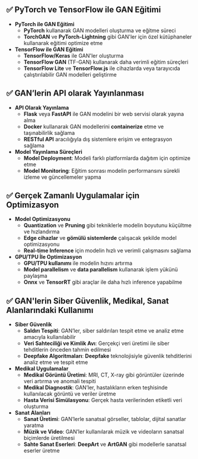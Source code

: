 ## ✅ PyTorch ve TensorFlow ile GAN Eğitimi  
- **PyTorch ile GAN Eğitimi**  
  - **PyTorch** kullanarak GAN modelleri oluşturma ve eğitme süreci  
  - **TorchGAN** ve **PyTorch-Lightning** gibi GAN'ler için özel kütüphaneler kullanarak eğitimi optimize etme  
- **TensorFlow ile GAN Eğitimi**  
  - **TensorFlow/Keras** ile GAN'ler oluşturma  
  - **TensorFlow GAN** (TF-GAN) kullanarak daha verimli eğitim süreçleri  
  - **TensorFlow Lite** ve **TensorFlow.js** ile cihazlarda veya tarayıcıda çalıştırılabilir GAN modelleri geliştirme  

## ✅ GAN’lerin API olarak Yayınlanması  
- **API Olarak Yayınlama**  
  - **Flask** veya **FastAPI** ile GAN modelini bir web servisi olarak yayına alma  
  - **Docker** kullanarak GAN modellerini **containerize** etme ve taşınabilirlik sağlama  
  - **RESTful API** aracılığıyla dış sistemlere erişim ve entegrasyon sağlama  
- **Model Yayınlama Süreçleri**  
  - **Model Deployment**: Modeli farklı platformlarda dağıtım için optimize etme  
  - **Model Monitoring**: Eğitim sonrası modelin performansını sürekli izleme ve güncellemeler yapma  

## ✅ Gerçek Zamanlı Uygulamalar için Optimizasyon  
- **Model Optimizasyonu**  
  - **Quantization** ve **Pruning** gibi tekniklerle modelin boyutunu küçültme ve hızlandırma  
  - **Edge cihazlar** ve **gömülü sistemlerde** çalışacak şekilde model optimizasyonu  
  - **Real-time Inference** için modelin hızlı ve verimli çalışmasını sağlama  
- **GPU/TPU İle Optimizasyon**  
  - **GPU/TPU kullanımı** ile modelin hızını artırma  
  - **Model parallelism** ve **data parallelism** kullanarak işlem yükünü paylaşma  
  - **Onnx** ve **TensorRT** gibi araçlar ile daha hızlı inference yapabilme  

## ✅ GAN'lerin Siber Güvenlik, Medikal, Sanat Alanlarındaki Kullanımı  
- **Siber Güvenlik**  
  - **Saldırı Tespiti**: GAN’ler, siber saldırıları tespit etme ve analiz etme amacıyla kullanılabilir  
  - **Veri Sahteciliği ve Kimlik Avı**: Gerçekçi veri üretimi ile siber tehditlerin önceden tahmin edilmesi  
  - **Deepfake Algoritmaları**: **Deepfake** teknolojisiyle güvenlik tehditlerini analiz etme ve tespit etme  
- **Medikal Uygulamalar**  
  - **Medikal Görüntü Üretimi**: MRI, CT, X-ray gibi görüntüler üzerinde veri artırma ve anomali tespiti  
  - **Medikal Diagnostik**: GAN’ler, hastalıkların erken teşhisinde kullanılacak görüntü ve veriler üretme  
  - **Hasta Verisi Simülasyonu**: Gerçek hasta verilerinden etiketli veri oluşturma  
- **Sanat Alanları**  
  - **Sanat Üretimi**: GAN’lerle sanatsal görseller, tablolar, dijital sanatlar yaratma  
  - **Müzik ve Video**: GAN’ler kullanılarak müzik ve videoların sanatsal biçimlerde üretilmesi  
  - **Sahte Sanat Eserleri**: **DeepArt** ve **ArtGAN** gibi modellerle sanatsal eserler üretme  
